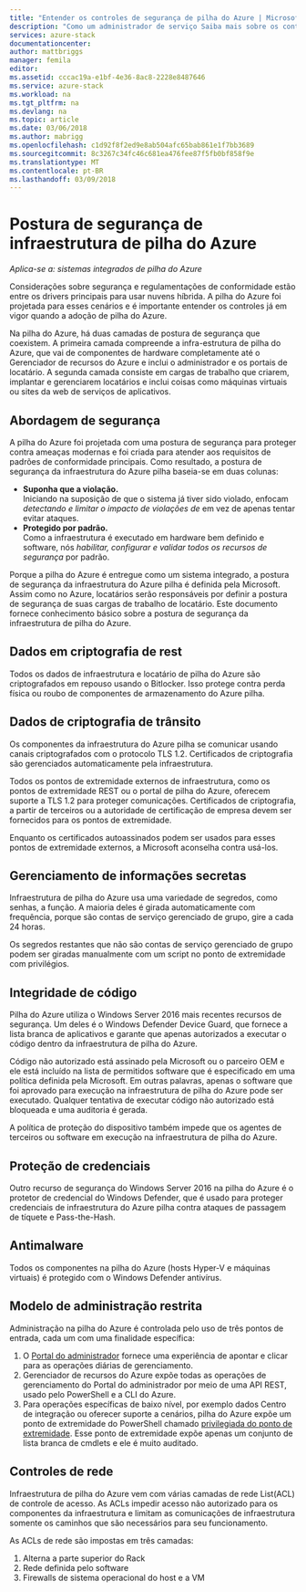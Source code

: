 ```yaml
---
title: "Entender os controles de segurança de pilha do Azure | Microsoft Docs"
description: "Como um administrador de serviço Saiba mais sobre os controles de segurança aplicados a pilha do Azure"
services: azure-stack
documentationcenter: 
author: mattbriggs
manager: femila
editor: 
ms.assetid: cccac19a-e1bf-4e36-8ac8-2228e8487646
ms.service: azure-stack
ms.workload: na
ms.tgt_pltfrm: na
ms.devlang: na
ms.topic: article
ms.date: 03/06/2018
ms.author: mabrigg
ms.openlocfilehash: c1d92f8f2ed9e8ab504afc65bab861e1f7bb3689
ms.sourcegitcommit: 8c3267c34fc46c681ea476fee87f5fb0bf858f9e
ms.translationtype: MT
ms.contentlocale: pt-BR
ms.lasthandoff: 03/09/2018
---
```

# <a name="azure-stack-infrastructure-security-posture"></a>Postura de segurança de infraestrutura de pilha do Azure

*Aplica-se a: sistemas integrados de pilha do Azure*

Considerações sobre segurança e regulamentações de conformidade estão entre os drivers principais para usar nuvens híbrida. A pilha do Azure foi projetada para esses cenários e é importante entender os controles já em vigor quando a adoção de pilha do Azure.

Na pilha do Azure, há duas camadas de postura de segurança que coexistem. A primeira camada compreende a infra-estrutura de pilha do Azure, que vai de componentes de hardware completamente até o Gerenciador de recursos do Azure e inclui o administrador e os portais de locatário. A segunda camada consiste em cargas de trabalho que criarem, implantar e gerenciarem locatários e inclui coisas como máquinas virtuais ou sites da web de serviços de aplicativos.  

## <a name="security-approach"></a>Abordagem de segurança
A pilha do Azure foi projetada com uma postura de segurança para proteger contra ameaças modernas e foi criada para atender aos requisitos de padrões de conformidade principais. Como resultado, a postura de segurança da infraestrutura do Azure pilha baseia-se em duas colunas:

 - **Suponha que a violação.**  
Iniciando na suposição de que o sistema já tiver sido violado, enfocam *detectando e limitar o impacto de violações de* em vez de apenas tentar evitar ataques. 
 - **Protegido por padrão.**  
Como a infraestrutura é executado em hardware bem definido e software, nós *habilitar, configurar e validar todos os recursos de segurança* por padrão.



Porque a pilha do Azure é entregue como um sistema integrado, a postura de segurança da infraestrutura do Azure pilha é definida pela Microsoft. Assim como no Azure, locatários serão responsáveis por definir a postura de segurança de suas cargas de trabalho de locatário. Este documento fornece conhecimento básico sobre a postura de segurança da infraestrutura de pilha do Azure.

## <a name="data-at-rest-encryption"></a>Dados em criptografia de rest
Todos os dados de infraestrutura e locatário de pilha do Azure são criptografados em repouso usando o Bitlocker. Isso protege contra perda física ou roubo de componentes de armazenamento do Azure pilha. 

## <a name="data-in-transit-encryption"></a>Dados de criptografia de trânsito
Os componentes da infraestrutura do Azure pilha se comunicar usando canais criptografados com o protocolo TLS 1.2. Certificados de criptografia são gerenciados automaticamente pela infraestrutura. 

Todos os pontos de extremidade externos de infraestrutura, como os pontos de extremidade REST ou o portal de pilha do Azure, oferecem suporte a TLS 1.2 para proteger comunicações. Certificados de criptografia, a partir de terceiros ou a autoridade de certificação de empresa devem ser fornecidos para os pontos de extremidade. 

Enquanto os certificados autoassinados podem ser usados para esses pontos de extremidade externos, a Microsoft aconselha contra usá-los. 

## <a name="secret-management"></a>Gerenciamento de informações secretas
Infraestrutura de pilha do Azure usa uma variedade de segredos, como senhas, a função. A maioria deles é girada automaticamente com frequência, porque são contas de serviço gerenciado de grupo, gire a cada 24 horas.

Os segredos restantes que não são contas de serviço gerenciado de grupo podem ser giradas manualmente com um script no ponto de extremidade com privilégios.

## <a name="code-integrity"></a>Integridade de código
Pilha do Azure utiliza o Windows Server 2016 mais recentes recursos de segurança. Um deles é o Windows Defender Device Guard, que fornece a lista branca de aplicativos e garante que apenas autorizados a executar o código dentro da infraestrutura de pilha do Azure. 

Código não autorizado está assinado pela Microsoft ou o parceiro OEM e ele está incluído na lista de permitidos software que é especificado em uma política definida pela Microsoft. Em outras palavras, apenas o software que foi aprovado para execução na infraestrutura de pilha do Azure pode ser executado. Qualquer tentativa de executar código não autorizado está bloqueada e uma auditoria é gerada.

A política de proteção do dispositivo também impede que os agentes de terceiros ou software em execução na infraestrutura de pilha do Azure.

## <a name="credential-guard"></a>Proteção de credenciais
Outro recurso de segurança do Windows Server 2016 na pilha do Azure é o protetor de credencial do Windows Defender, que é usado para proteger credenciais de infraestrutura do Azure pilha contra ataques de passagem de tíquete e Pass-the-Hash.

## <a name="antimalware"></a>Antimalware
Todos os componentes na pilha do Azure (hosts Hyper-V e máquinas virtuais) é protegido com o Windows Defender antivírus.

## <a name="constrained-administration-model"></a>Modelo de administração restrita
Administração na pilha do Azure é controlada pelo uso de três pontos de entrada, cada um com uma finalidade específica: 
1. O [Portal do administrador](azure-stack-manage-portals.md) fornece uma experiência de apontar e clicar para as operações diárias de gerenciamento.
2. Gerenciador de recursos do Azure expõe todas as operações de gerenciamento do Portal do administrador por meio de uma API REST, usado pelo PowerShell e a CLI do Azure. 
3. Para operações específicas de baixo nível, por exemplo dados Centro de integração ou oferecer suporte a cenários, pilha do Azure expõe um ponto de extremidade do PowerShell chamado [privilegiada do ponto de extremidade](azure-stack-privileged-endpoint.md). Esse ponto de extremidade expõe apenas um conjunto de lista branca de cmdlets e ele é muito auditado.

## <a name="network-controls"></a>Controles de rede
Infraestrutura de pilha do Azure vem com várias camadas de rede List(ACL) de controle de acesso. As ACLs impedir acesso não autorizado para os componentes da infraestrutura e limitam as comunicações de infraestrutura somente os caminhos que são necessários para seu funcionamento. 

As ACLs de rede são impostas em três camadas:
1.  Alterna a parte superior do Rack
2.  Rede definida pelo software
3.  Firewalls de sistema operacional do host e a VM 


